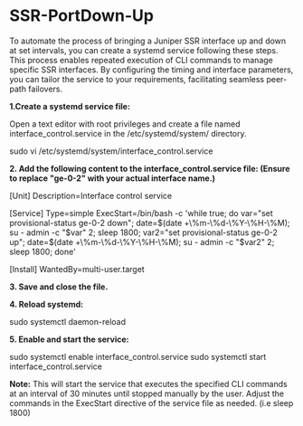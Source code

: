 # SSR-PortDown-Up
To automate the process of bringing a Juniper SSR interface up and down at set intervals, you can create a systemd service following these steps. This process enables repeated execution of CLI commands to manage specific SSR interfaces. By configuring the timing and interface parameters, you can tailor the service to your requirements, facilitating seamless peer-path failovers.

**1.Create a systemd service file:**

Open a text editor with root privileges and create a file named interface_control.service in the /etc/systemd/system/ directory.

sudo vi /etc/systemd/system/interface_control.service


**2. Add the following content to the interface_control.service file: (Ensure to replace "ge-0-2" with your actual interface name.)**

[Unit]
Description=Interface control service

[Service]
Type=simple
ExecStart=/bin/bash -c 'while true; do var="set provisional-status ge-0-2 down"; date=$(date +\%m-\%d-\%Y-\%H-\%M); su - admin -c "$var" 2; sleep 1800; var2="set provisional-status ge-0-2 up"; date=$(date +\%m-\%d-\%Y-\%H-\%M); su - admin -c "$var2" 2; sleep 1800; done'

[Install]
WantedBy=multi-user.target

**3. Save and close the file.**

**4. Reload systemd:**

sudo systemctl daemon-reload

**5. Enable and start the service:**

sudo systemctl enable  interface_control.service
sudo systemctl start  interface_control.service

**Note:** This will start the service that executes the specified CLI commands at an interval of 30 minutes until stopped manually by the user. Adjust the commands in the ExecStart directive of the service file as needed. (i.e sleep 1800)

